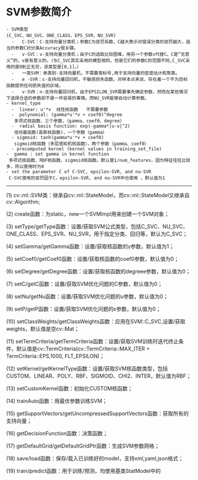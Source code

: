 # SVM参数简介
```
- SVM类型
(C_SVC、NU_SVC、ONE_CLASS、EPS_SVR、NU_SVR)
  -   C-SVC：C-支持向量分类机；参数C为惩罚系数，C越大表示对错误分类的惩罚越大，适当的参数C对分类Accuracy很关键。
  -   v-SVC：v-支持向量分类机；由于C的选取比较困难，用另一个参数v代替C。C是“无意义”的，v是有意义的。（与C_SVC其实采用的模型相同，但是它们的参数C的范围不同,C_SVC采用的是0到正无穷，该类型是[0,1]。）
  -   一类SVM：​单类别-支持向量机，不需要类标号,用于支持向量的密度估计和聚类。
  -   e -SVR：ε-支持向量回归机，不敏感损失函数，对样本点来说，存在着一个不为目标函数提供任何损失值的区域。
  -   v-SVR：n-支持向量回归机，由于EPSILON_SVR需要事先确定参数，然而在某些情况下选择合适的参数却不是一件容易的事情。而NU_SVR能够自动计算参数。
- kernel_type
  -  linear: u'*v  线性核函数   不需要参数
  -  polynomial: (gamma*u'*v + coef0)^degree   
   多项式核函数，三个参数，（gamma、coef0、degree）
  -  radial basis function: exp(-gamma*|u-v|^2)
   径向基函数(高斯核函数)，一个参数（gamma）
  - sigmoid: tanh(gamma*u'*v + coef0)    
   sigmoid核函数（多层感知机核函数），两个参数（gamma、coef0） 
  - precomputed kernel (kernel values in training_set_file)
-  gamma : set gamma in kernel function 
 多项式核函数、RBF核函数、sigmoid核函数。默认是1/num_features，因为特征往往比较多，所以使用时为0
- set the parameter C of C-SVC, epsilon-SVR, and nu-SVR 
 C-SVC使用的惩罚因子C，epsilon-SVR, and nu-SVR中也使用 ，默认值为1
 ```

--- 
 (1) cv::ml::SVM类：继承自cv::ml::StateModel，而cv::ml::StateModel又继承自cv::Algorithm;

  (2) create函数：为static，new一个SVMImpl用来创建一个SVM对象；

 (3) setType/getType函数：设置/获取SVM公式类型，包括C_SVC、NU_SVC、ONE_CLASS、EPS_SVR、NU_SVR，用于指定分类、回归等，默认为C_SVC；

 (4) setGamma/getGamma函数：设置/获取核函数的γ参数，默认值为1；

 (5) setCoef0/getCoef0函数：设置/获取核函数的coef0参数，默认值为0；

 (6) setDegree/getDegree函数：设置/获取核函数的degreee参数，默认值为0；

 (7) setC/getC函数：设置/获取SVM优化问题的C参数，默认值为0；

 (8) setNu/getNu函数：设置/获取SVM优化问题的υ参数，默认值为0；

 (9) setP/getP函数：设置/获取SVM优化问题的ε参数，默认值为0；

 (10) setClassWeights/getClassWeights函数：应用在SVM::C_SVC,设置/获取weights，默认值是空cv::Mat；

 (11) setTermCriteria/getTermCriteria函数：设置/获取SVM训练时迭代终止条件，默认值是cv::TermCriteria(cv::TermCriteria::MAX_ITER + TermCriteria::EPS,1000, FLT_EPSILON)；

 (12) setKernel/getKernelType函数：设置/获取SVM核函数类型，包括CUSTOM、LINEAR、POLY、RBF、SIGMOID、CHI2、INTER，默认值为RBF；

 (13) setCustomKernel函数：初始化CUSTOM核函数；

 (14) trainAuto函数：用最优参数训练SVM；

 (15) getSupportVectors/getUncompressedSupportVectors函数：获取所有的支持向量；

 (16) getDecisionFunction函数：决策函数；

 (17) getDefaultGrid/getDefaultGridPtr函数：生成SVM参数网格；

 (18) save/load函数：保存/载入已训练好的model，支持xml,yaml,json格式；

 (19) train/predict函数：用于训练/预测，均使用基类StatModel中的